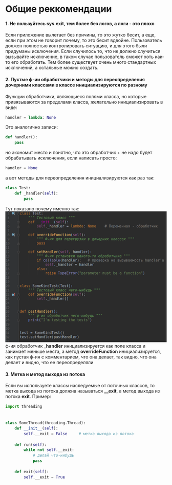 # Общие реккомендации

#### 1. Не пользуйтесь sys.exit, тем более без логов, а логи - это плохо
Если приложение вылетает без причины, то это жутко бесит, а еще, если при этом не говорит почему, то это бесит вдвойне.
Пользователь должен полностью контролировать ситуацию, и для этого были придуманы исключения.
Если случилось то, что не должно случиться вызывайте исключение, в таком случае пользователь сможет хоть
как-то его обработать. Тем более существует очень много стандартных исключений, а остальные можно создать.

#### 2. Пустые ф-ии обработчики и методы для переопределения дочерними классами в классе инициализируются по разному
Функции обработчики, являющиеся полями класса, но которые привязываются за пределами класса, желательно инициализировать в виде:
```python
handler = lambda: None
```
Это аналогично записи:
```python
def handler():
    pass
```
но экономит место и понятно, что это обработчик + не надо будет обрабатывать исключения, если написать просто:
```python
handler = None
```
а вот методы для переопределения инициализируются как раз так:
```python
class Test:
    def _handler(self):
        pass
```

Тут показано почему именно так:
![Image alt](https://github.com/ArtemZaZ/Code-Convention/blob/master/images/functions.png)   
ф-ия обработчик **_handler** инициализируется как поле класса и занимает меньше места, а метод **overrideFunction**
инициализируется, как пустая ф-ия с комментарием, что она делает, так видно, что она делает и
видно, что ее переопределяли

#### 3. Метка и метод выхода из потока
Если вы используете классы наследуемые от поточных классов, то метка выхода из потока должна называться **\_\_exit**,
а метод выхода из потока **exit**.
Пример:
```python
import threading


class SomeThread(threading.Thread):
    def __init__(self):
        self.__exit = False     # метка выхода из потока
    
    def run(self):
        while not self.__exit:
            # делай что-нибудь
            pass
            
    def exit(self):
        self.__exit = True
```


